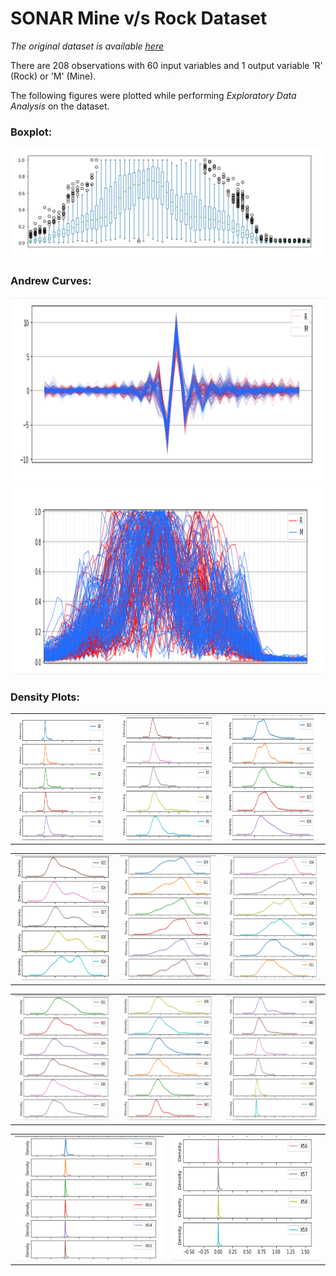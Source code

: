 # SONAR Mine v/s Rock Dataset

*The original dataset is available [here](https://www.kaggle.com/ypzhangsam/sonaralldata)*

There are 208 observations with 60 input variables and 1 output variable 'R' (Rock) or 'M' (Mine).

The following figures were plotted while performing *Exploratory Data Analysis* on the dataset.

### Boxplot:
![](plots/Boxplot.PNG)

### Andrew Curves:
<img src="plots/ac1.PNG" width="1000" height="300">
<img src="plots/ac2.PNG" width="1000" height="300">

### Density Plots:

<table><tr>
<td> <img src="plots/dp1.PNG" width="300" height="200"> </td>
<td> <img src="plots/dp2.PNG" width="300" height="200"> </td>
<td> <img src="plots/dp3.PNG" width="300" height="200"> </td>
</tr></table>

<table><tr>
<td> <img src="plots/dp4.PNG" width="300" height="200"> </td>
<td> <img src="plots/dp5.PNG" width="300" height="200"> </td>
<td> <img src="plots/dp6.PNG" width="300" height="200"> </td>
</tr></table>

<table><tr>
<td> <img src="plots/dp7.PNG" width="300" height="200"> </td>
<td> <img src="plots/dp8.PNG" width="300" height="200"> </td>
<td> <img src="plots/dp9.PNG" width="300" height="200"> </td>
</tr></table>

<table><tr>
<td> <img src="plots/dp10.PNG" width="300" height="200"> </td>
<td> <img src="plots/dp11.PNG" width="300" height="200"> </td>
</tr></table>
